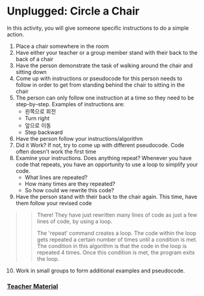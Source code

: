 # Unplugged: Circle a Chair

In this activity, you will give someone specific instructions to do a simple action.

1. Place a chair somewhere in the room
2. Have either your teacher or a group member stand with their back to the back of a chair
3. Have the person demonstrate the task of walking around the chair and sitting down
4. Come up with instructions or pseudocode for this person needs to follow in order to get from standing behind the chair to sitting in the chair
5. The person can only follow one instruction at a time so they need to be step-by–step. Examples of instructions are: 
    - 왼쪽으로 회전
    - Turn right
    - 앞으로 이동
    - Step backward
6. Have the person follow your instructions/algorithm
7. Did it Work? If not, try to come up with different pseudocode. Code often doesn't work the first time
8. Examine your instructions. Does anything repeat? Whenever you have code that repeats, you have an opportunity to use a loop to simplify your code. 
    - What lines are repeated?
    - How many times are they repeated?
    - So how could we rewrite this code?
9. Have the person stand with their back to the chair again. This time, have them follow your revised code

> > There! They have just rewritten many lines of code as just a few lines of code, by using a loop.
> > 
> > The 'repeat' command creates a loop. The code within the loop gets repeated a certain number of times until a condition is met. The condition in this algorithm is that the code in the loop is repeated 4 times. Once this condition is met, the program exits the loop.

10. Work in small groups to form additional examples and pseudocode.

### [Teacher Material](/courses/csintro/about/teachers)